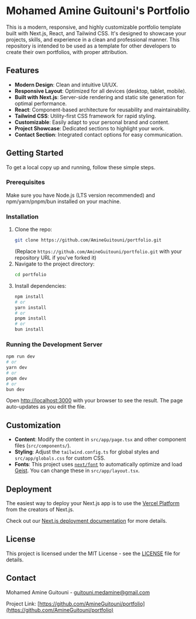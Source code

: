 # Mohamed Amine Guitouni's Portfolio

This is a modern, responsive, and highly customizable portfolio template built with Next.js, React, and Tailwind CSS. It's designed to showcase your projects, skills, and experience in a clean and professional manner. This repository is intended to be used as a template for other developers to create their own portfolios, with proper attribution.

## Features

*   **Modern Design**: Clean and intuitive UI/UX.
*   **Responsive Layout**: Optimized for all devices (desktop, tablet, mobile).
*   **Built with Next.js**: Server-side rendering and static site generation for optimal performance.
*   **React**: Component-based architecture for reusability and maintainability.
*   **Tailwind CSS**: Utility-first CSS framework for rapid styling.
*   **Customizable**: Easily adapt to your personal brand and content.
*   **Project Showcase**: Dedicated sections to highlight your work.
*   **Contact Section**: Integrated contact options for easy communication.

## Getting Started

To get a local copy up and running, follow these simple steps.

### Prerequisites

Make sure you have Node.js (LTS version recommended) and npm/yarn/pnpm/bun installed on your machine.

### Installation

1.  Clone the repo:
    ```bash
    git clone https://github.com/AmineGuitouni/portfolio.git
    ```
    (Replace `https://github.com/AmineGuitouni/portfolio.git` with your repository URL if you've forked it)
2.  Navigate to the project directory:
    ```bash
    cd portfolio
    ```
3.  Install dependencies:
    ```bash
    npm install
    # or
    yarn install
    # or
    pnpm install
    # or
    bun install
    ```

### Running the Development Server

```bash
npm run dev
# or
yarn dev
# or
pnpm dev
# or
bun dev
```

Open [http://localhost:3000](http://localhost:3000) with your browser to see the result. The page auto-updates as you edit the file.

## Customization

*   **Content**: Modify the content in `src/app/page.tsx` and other component files (`src/components/`).
*   **Styling**: Adjust the `tailwind.config.ts` for global styles and `src/app/globals.css` for custom CSS.
*   **Fonts**: This project uses [`next/font`](https://nextjs.org/docs/app/building-your-application/optimizing/fonts) to automatically optimize and load [Geist](https://vercel.com/font). You can change these in `src/app/layout.tsx`.

## Deployment

The easiest way to deploy your Next.js app is to use the [Vercel Platform](https://vercel.com/new?utm_medium=default-template&filter=next.js&utm_source=create-next-app&utm_campaign=create-next-app-readme) from the creators of Next.js.

Check out our [Next.js deployment documentation](https://nextjs.org/docs/app/building-your-application/deploying) for more details.

## License

This project is licensed under the MIT License - see the [LICENSE](LICENSE) file for details.

## Contact

Mohamed Amine Guitouni - guitouni.medamine@gmail.com

Project Link: [https://github.com/AmineGuitouni/portfolio](https://github.com/AmineGuitouni/portfolio)
